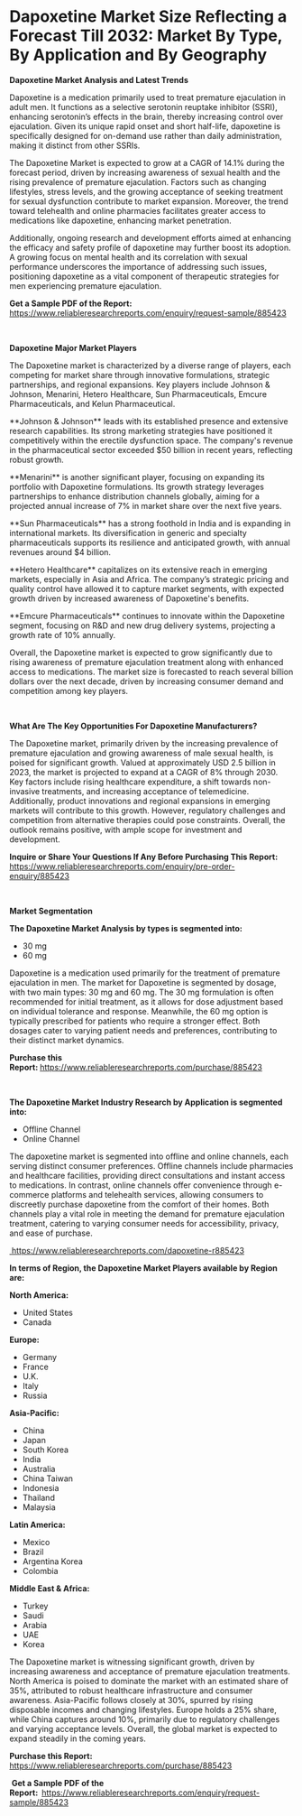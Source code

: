 <p><h1>Dapoxetine Market Size Reflecting a Forecast Till 2032: Market By Type, By Application and By Geography</h1></p><p><strong>Dapoxetine Market Analysis and Latest Trends</strong></p>
<p><p>Dapoxetine is a medication primarily used to treat premature ejaculation in adult men. It functions as a selective serotonin reuptake inhibitor (SSRI), enhancing serotonin’s effects in the brain, thereby increasing control over ejaculation. Given its unique rapid onset and short half-life, dapoxetine is specifically designed for on-demand use rather than daily administration, making it distinct from other SSRIs.</p><p>The Dapoxetine Market is expected to grow at a CAGR of 14.1% during the forecast period, driven by increasing awareness of sexual health and the rising prevalence of premature ejaculation. Factors such as changing lifestyles, stress levels, and the growing acceptance of seeking treatment for sexual dysfunction contribute to market expansion. Moreover, the trend toward telehealth and online pharmacies facilitates greater access to medications like dapoxetine, enhancing market penetration.</p><p>Additionally, ongoing research and development efforts aimed at enhancing the efficacy and safety profile of dapoxetine may further boost its adoption. A growing focus on mental health and its correlation with sexual performance underscores the importance of addressing such issues, positioning dapoxetine as a vital component of therapeutic strategies for men experiencing premature ejaculation.</p></p>
<p><strong>Get a Sample PDF of the Report:&nbsp;</strong> <a href="https://www.reliableresearchreports.com/enquiry/request-sample/885423?utm_campaign=3514&utm_medium=2&utm_source=Github&utm_content=ia&utm_term=19042025&utm_id=dapoxetine">https://www.reliableresearchreports.com/enquiry/request-sample/885423</a></p>
<p>&nbsp;</p>
<p><strong>Dapoxetine Major Market Players</strong></p>
<p><p>The Dapoxetine market is characterized by a diverse range of players, each competing for market share through innovative formulations, strategic partnerships, and regional expansions. Key players include Johnson & Johnson, Menarini, Hetero Healthcare, Sun Pharmaceuticals, Emcure Pharmaceuticals, and Kelun Pharmaceutical.</p><p>**Johnson & Johnson** leads with its established presence and extensive research capabilities. Its strong marketing strategies have positioned it competitively within the erectile dysfunction space. The company's revenue in the pharmaceutical sector exceeded $50 billion in recent years, reflecting robust growth.</p><p>**Menarini** is another significant player, focusing on expanding its portfolio with Dapoxetine formulations. Its growth strategy leverages partnerships to enhance distribution channels globally, aiming for a projected annual increase of 7% in market share over the next five years.</p><p>**Sun Pharmaceuticals** has a strong foothold in India and is expanding in international markets. Its diversification in generic and specialty pharmaceuticals supports its resilience and anticipated growth, with annual revenues around $4 billion.</p><p>**Hetero Healthcare** capitalizes on its extensive reach in emerging markets, especially in Asia and Africa. The company’s strategic pricing and quality control have allowed it to capture market segments, with expected growth driven by increased awareness of Dapoxetine's benefits.</p><p>**Emcure Pharmaceuticals** continues to innovate within the Dapoxetine segment, focusing on R&D and new drug delivery systems, projecting a growth rate of 10% annually.</p><p>Overall, the Dapoxetine market is expected to grow significantly due to rising awareness of premature ejaculation treatment along with enhanced access to medications. The market size is forecasted to reach several billion dollars over the next decade, driven by increasing consumer demand and competition among key players.</p></p>
<p>&nbsp;</p>
<p><strong>What Are The Key Opportunities For Dapoxetine Manufacturers?</strong></p>
<p><p>The Dapoxetine market, primarily driven by the increasing prevalence of premature ejaculation and growing awareness of male sexual health, is poised for significant growth. Valued at approximately USD 2.5 billion in 2023, the market is projected to expand at a CAGR of 8% through 2030. Key factors include rising healthcare expenditure, a shift towards non-invasive treatments, and increasing acceptance of telemedicine. Additionally, product innovations and regional expansions in emerging markets will contribute to this growth. However, regulatory challenges and competition from alternative therapies could pose constraints. Overall, the outlook remains positive, with ample scope for investment and development.</p></p>
<p><strong>Inquire or Share Your Questions If Any Before Purchasing This Report:</strong> <a href="https://www.reliableresearchreports.com/enquiry/pre-order-enquiry/885423?utm_campaign=3514&utm_medium=2&utm_source=Github&utm_content=ia&utm_term=19042025&utm_id=dapoxetine">https://www.reliableresearchreports.com/enquiry/pre-order-enquiry/885423</a></p>
<p>&nbsp;</p>
<p><strong>Market Segmentation</strong></p>
<p><strong>The Dapoxetine Market Analysis by types is segmented into:</strong></p>
<p><ul><li>30 mg</li><li>60 mg</li></ul></p>
<p><p>Dapoxetine is a medication used primarily for the treatment of premature ejaculation in men. The market for Dapoxetine is segmented by dosage, with two main types: 30 mg and 60 mg. The 30 mg formulation is often recommended for initial treatment, as it allows for dose adjustment based on individual tolerance and response. Meanwhile, the 60 mg option is typically prescribed for patients who require a stronger effect. Both dosages cater to varying patient needs and preferences, contributing to their distinct market dynamics.</p></p>
<p><strong>Purchase this Report:&nbsp;</strong><a href="https://www.reliableresearchreports.com/purchase/885423?utm_campaign=3514&utm_medium=2&utm_source=Github&utm_content=ia&utm_term=19042025&utm_id=dapoxetine">https://www.reliableresearchreports.com/purchase/885423</a></p>
<p>&nbsp;</p>
<p><strong>The Dapoxetine Market Industry Research by Application is segmented into:</strong></p>
<p><ul><li>Offline Channel</li><li>Online Channel</li></ul></p>
<p><p>The dapoxetine market is segmented into offline and online channels, each serving distinct consumer preferences. Offline channels include pharmacies and healthcare facilities, providing direct consultations and instant access to medications. In contrast, online channels offer convenience through e-commerce platforms and telehealth services, allowing consumers to discreetly purchase dapoxetine from the comfort of their homes. Both channels play a vital role in meeting the demand for premature ejaculation treatment, catering to varying consumer needs for accessibility, privacy, and ease of purchase.</p></p>
<p><a href="https://www.reliableresearchreports.com/dapoxetine-r885423?utm_campaign=3514&utm_medium=2&utm_source=Github&utm_content=ia&utm_term=19042025&utm_id=dapoxetine">&nbsp;https://www.reliableresearchreports.com/dapoxetine-r885423</a></p>
<p><strong>In terms of Region, the Dapoxetine Market Players available by Region are:</strong></p>
<p>
    <p> <strong> North America: </strong>
        <ul>
            <li>United States</li>
            <li>Canada</li>
        </ul>
        </p> 
    <p> <strong> Europe: </strong>
        <ul>
            <li>Germany</li>
            <li>France</li>
            <li>U.K.</li>
            <li>Italy</li>
            <li>Russia</li>
        </ul>
        </p> 
    <p> <strong> Asia-Pacific: </strong>
        <ul>
            <li>China</li>
            <li>Japan</li>
            <li>South Korea</li>
            <li>India</li>
            <li>Australia</li>
            <li>China Taiwan</li>
            <li>Indonesia</li>
            <li>Thailand</li>
            <li>Malaysia</li>
        </ul>
        </p> 
    <p> <strong> Latin America: </strong>
        <ul>
            <li>Mexico</li>
            <li>Brazil</li>
            <li>Argentina Korea</li>
            <li>Colombia</li>
        </ul>
        </p> 
    <p> <strong> Middle East & Africa: </strong>
        <ul>
            <li>Turkey</li>
            <li>Saudi</li>
            <li>Arabia</li>
            <li>UAE</li>
            <li>Korea</li>
        </ul>
    </p>
    </p>
<p><p>The Dapoxetine market is witnessing significant growth, driven by increasing awareness and acceptance of premature ejaculation treatments. North America is poised to dominate the market with an estimated share of 35%, attributed to robust healthcare infrastructure and consumer awareness. Asia-Pacific follows closely at 30%, spurred by rising disposable incomes and changing lifestyles. Europe holds a 25% share, while China captures around 10%, primarily due to regulatory challenges and varying acceptance levels. Overall, the global market is expected to expand steadily in the coming years.</p></p>
<p><strong>Purchase this Report: </strong><a href="https://www.reliableresearchreports.com/purchase/885423?utm_campaign=3514&utm_medium=2&utm_source=Github&utm_content=ia&utm_term=19042025&utm_id=dapoxetine">https://www.reliableresearchreports.com/purchase/885423</a></p>
<p>&nbsp;<strong>Get a Sample PDF of the Report:&nbsp;&nbsp;</strong><a href="https://www.reliableresearchreports.com/enquiry/request-sample/885423?utm_campaign=3514&utm_medium=2&utm_source=Github&utm_content=ia&utm_term=19042025&utm_id=dapoxetine">https://www.reliableresearchreports.com/enquiry/request-sample/885423</a></p>
<p><strong></strong></p>
<p><p></p><p></p><p></p></p>